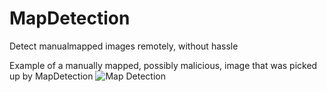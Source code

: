 # MapDetection
Detect manualmapped images remotely, without hassle

Example of a manually mapped, possibly malicious, image that was picked up by MapDetection
![Map Detection](http://i.imgur.com/l3RO2uo.png)
